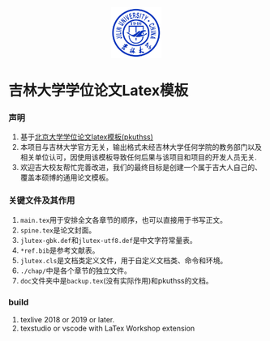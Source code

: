 <div align=center><img width="100" height="100" src="./jlu.png"/></div>

吉林大学学位论文Latex模板
=============================

### 声明
1. 基于[北京大学学位论文latex模板(pkuthss)](https://gitea.com/CasperVector/pkuthss)<br>
2. 本项目与吉林大学官方无关，输出格式未经吉林大学任何学院的教务部门以及相关单位认可，因使用该模板导致任何后果与该项目和项目的开发人员无关.<br>
3. 欢迎吉大校友帮忙完善改进，我们的最终目标是创建一个属于吉大人自己的、覆盖本硕博的通用论文模板。<br>
### 关键文件及其作用
1. `main.tex`用于安排全文各章节的顺序，也可以直接用于书写正文。<br>
2. `spine.tex`是论文封面。<br>
3. `jlutex-gbk.def`和`jlutex-utf8.def`是中文字符常量表。<br>
4. `*ref.bib`是参考文献表。<br>
5. `jlutex.cls`是文档类定义文件，用于自定义文档类、命令和环境。<br>
6. `./chap/`中是各个章节的独立文件。<br> 
7. `doc`文件夹中是`backup.tex`(没有实际作用)和pkuthss的文档。<br>
### build
1. texlive 2018 or 2019 or later.<br>
2. texstudio or vscode with LaTex Workshop extension<br>